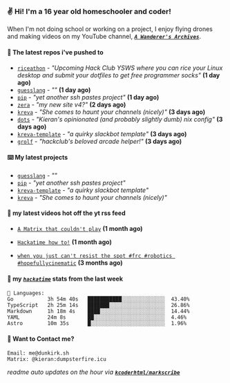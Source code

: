 ### ✌️ Hi! I'm a 16 year old homeschooler and coder!

When I'm not doing school or working on a project, I enjoy flying drones and making videos on my YouTube channel, [**_`A Wanderer's Archives`_**](https://youtube.com/@wanderer.archives).

#### 👷 The latest repos i've pushed to

- [`riceathon`](https://github.com/hackclub/riceathon) - _"Upcoming Hack Club YSWS where you can rice your Linux desktop and submit your dotfiles to get free programmer socks"_ **(1 day ago)**
- [`guesslang`](https://github.com/kcoderhtml/guesslang) - _""_ **(1 day ago)**
- [`pip`](https://github.com/kcoderhtml/pip) - _"yet another ssh pastes project"_ **(1 day ago)**
- [`zera`](https://github.com/kcoderhtml/zera) - _"my new site v4?"_ **(2 days ago)**
- [`kreva`](https://github.com/kcoderhtml/kreva) - _"She comes to haunt your channels (nicely)"_ **(3 days ago)**
- [`dots`](https://github.com/kcoderhtml/dots) - _"Kieran's opinionated (and probably slightly dumb) nix config"_ **(3 days ago)**
- [`kreva-template`](https://github.com/kcoderhtml/kreva-template) - _"a quirky slackbot template"_ **(3 days ago)**
- [`grolf`](https://github.com/kcoderhtml/grolf) - _"hackclub's beloved arcade helper!"_ **(3 days ago)**

#### ⌨️ My latest projects

- [`guesslang`](https://github.com/kcoderhtml/guesslang) - _""_
- [`pip`](https://github.com/kcoderhtml/pip) - _"yet another ssh pastes project"_
- [`kreva-template`](https://github.com/kcoderhtml/kreva-template) - _"a quirky slackbot template"_
- [`kreva`](https://github.com/kcoderhtml/kreva) - _"She comes to haunt your channels (nicely)"_

#### 🍿 my latest videos hot off the yt rss feed

- [`A Matrix that couldn't play`](https://www.youtube.com/watch?v=NodwjZF7uZw) **(1 month ago)**

- [`Hackatime how to!`](https://www.youtube.com/watch?v=eKoD9yyr1To) **(1 month ago)**

- [`when you just can't resist the spot #frc #robotics #hopefullycinematic`](https://www.youtube.com/watch?v=Y7SZ_TDleGM) **(3 months ago)**



#### 📡 my [_`hackatime`_](https://waka.hackclub.com) stats from the last week

```text
💾 Languages:
Go           3h 54m 40s   ███████████░░░░░░░░░░░░░░  43.40%
TypeScript   2h 25m 14s   ███████░░░░░░░░░░░░░░░░░░  26.86%
Markdown     1h 18m 4s    ████░░░░░░░░░░░░░░░░░░░░░  14.44%
YAML         24m 8s       ██░░░░░░░░░░░░░░░░░░░░░░░  4.46%
Astro        10m 35s      █░░░░░░░░░░░░░░░░░░░░░░░░  1.96%
```

#### 📮 Want to Contact me?

```text
Email: me@dunkirk.sh
Matrix: @kieran:dumpsterfire.icu
```

_readme auto updates on the hour via [**`kcoderhtml/markscribe`**](https://github.com/kcoderhtml/markscribe)_
